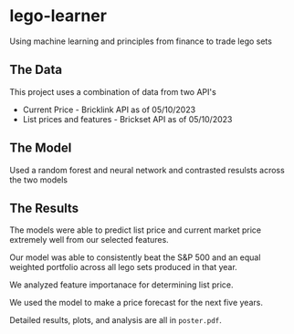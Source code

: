 # lego-learner
Using machine learning and principles from finance to trade lego sets

## The Data
This project uses a combination of data from two API's
- Current Price - Bricklink API as of 05/10/2023
- List prices and features - Brickset API as of 05/10/2023

## The Model
Used a random forest and neural network and contrasted resulsts across the two models

## The Results

The models were able to predict list price and current market price extremely well from our selected features.

Our model was able to consistently beat the S&P 500 and an equal weighted portfolio across all lego sets produced in that year.

We analyzed feature importanace for determining list price.

We used the model to make a price forecast for the next five years.

Detailed results, plots, and analysis are all in `poster.pdf`.

